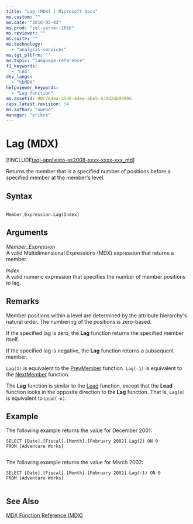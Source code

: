 ```yaml
---
title: "Lag (MDX) | Microsoft Docs"
ms.custom: ""
ms.date: "2016-03-02"
ms.prod: "sql-server-2016"
ms.reviewer: ""
ms.suite: ""
ms.technology: 
  - "analysis-services"
ms.tgt_pltfrm: ""
ms.topic: "language-reference"
f1_keywords: 
  - "LAG"
dev_langs: 
  - "kbMDX"
helpviewer_keywords: 
  - "Lag function"
ms.assetid: 08c704ea-35d8-44ee-abe5-93bd24b99906
caps.latest.revision: 34
ms.author: "owend"
manager: "erikre"
---
```

# Lag (MDX)
[!INCLUDE[tsql-appliesto-ss2008-xxxx-xxxx-xxx_md](../database-engine/configure/windows/includes/tsql-appliesto-ss2008-xxxx-xxxx-xxx-md.md)]

  Returns the member that is a specified number of positions before a specified member at the member's level.  
  
## Syntax  
  
```  
  
Member_Expression.Lag(Index)   
```  
  
## Arguments  
 *Member_Expression*  
 A valid Multidimensional Expressions (MDX) expression that returns a member.  
  
 *Index*  
 A valid numeric expression that specifies the number of member positions to lag.  
  
## Remarks  
 Member positions within a level are determined by the attribute hierarchy's natural order. The numbering of the positions is zero-based.  
  
 If the specified lag is zero, the **Lag** function returns the specified member itself.  
  
 If the specified lag is negative, the **Lag** function returns a subsequent member.  
  
 `Lag(1)` is equivalent to the [PrevMember](../mdx/prevmember-mdx.md) function. `Lag(-1)` is equivalent to the [NextMember](../mdx/nextmember-mdx.md) function.  
  
 The **Lag** function is similar to the [Lead](../mdx/lead-mdx.md) function, except that the **Lead** function looks in the opposite direction to the **Lag** function. That is, `Lag(n)` is equivalent to `Lead(-n)`.  
  
## Example  
 The following example returns the value for December 2001:  
  
```  
SELECT [Date].[Fiscal].[Month].[February 2002].Lag(2) ON 0  
FROM [Adventure Works]  
  
```  
  
 The following example returns the value for March 2002:  
  
```  
SELECT [Date].[Fiscal].[Month].[February 2002].Lag(-1) ON 0  
FROM [Adventure Works]  
  
```  
  
## See Also  
 [MDX Function Reference &#40;MDX&#41;](../mdx/mdx-function-reference-mdx.md)  
  
  